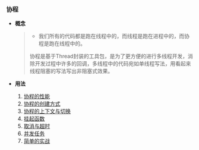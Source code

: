### 协程
* **概念**

  > * 我们所有的代码都是跑在线程中的，而线程是跑在进程中的，而协程是跑在线程中的。
  >
  > 协程是基于Thread封装的工具包，是为了更方便的进行多线程开发，消除开发过程中许多的回调，多线程中的代码宛如单线程写法，用看起来线程阻塞的写法写出非阻塞式效果。

* **用法**

  1. [协程的性能](Performance.kt)
  2. [协程的创建方式](CreateCoroutines.kt)
  3. [协程的上下文与切换](SwitchCoroutines.kt)
  4. [挂起函数](SuspendFuction.kt)
  5. [取消与超时](CancelAndTimeout.kt)
  6. [并发任务](Async.kt)
  7. [简单的实战](MainActivity.kt)

